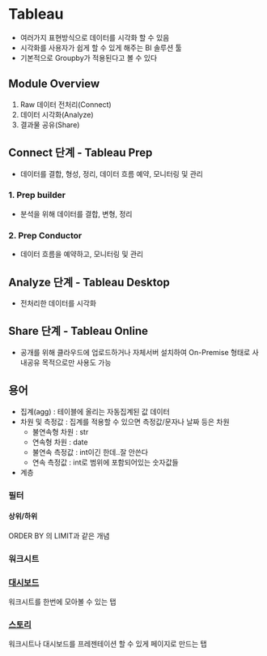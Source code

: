 # Tableau
- 여러가지 표현방식으로 데이터를 시각화 할 수 있음
- 시각화를 사용자가 쉽게 할 수 있게 해주는 BI 솔루션 툴
- 기본적으로 Groupby가 적용된다고 볼 수 있다

## Module Overview
1. Raw 데이터 전처리(Connect)
2. 데이터 시각화(Analyze)
3. 결과물 공유(Share)

## Connect 단계 - Tableau Prep
- 데이터를 결합, 형성, 정리, 데이터 흐름 예약, 모니터링 및 관리
### 1. Prep builder
- 분석을 위해 데이터를 결합, 변형, 정리

### 2. Prep Conductor
- 데이터 흐름을 예약하고, 모니터링 및 관리

## Analyze 단계 - Tableau Desktop
- 전처리한 데이터를 시각화

## Share 단계 - Tableau Online
- 공개를 위해 클라우드에 업로드하거나 자체서버 설치하여 On-Premise 형태로 사내공유 목적으로만 사용도 가능

## 용어
- 집계(agg) : 테이블에 올리는 자동집계된 값 데이터
- 차원 및 측정값 : 집계를 적용할 수 있으면 측정값/문자나 날짜 등은 차원
    - 불연속형 차원 : str
    - 연속형 차원 : date
    - 불연속 측정값 : int이긴 한데..잘 안쓴다
    - 연속 측정값 : int로 범위에 포함되어있는 숫자값들
- 계층
### 필터
#### 상위/하위
ORDER BY 의 LIMIT과 같은 개념

### 워크시트
### [대시보드](https://help.tableau.com/current/guides/get-started-tutorial/ko-kr/get-started-tutorial-build.htm)
워크시트를 한번에 모아볼 수 있는 탭
### [스토리](https://help.tableau.com/current/guides/get-started-tutorial/ko-kr/get-started-tutorial-story.htm)
워크시트나 대시보드를 프레젠테이션 할 수 있게 페이지로 만드는 탭
